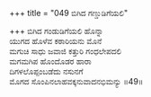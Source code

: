 +++
title = "049 ಬಿಗಿದ ಗಣ್ಡುಡಿಗೆಯಲಿ"

+++
ಬಿಗಿದ ಗಂಡುಡಿಗೆಯಲಿ ಹೊನ್ನಾ  
ಯುಗದ ಹೊಳೆವ ಕಠಾರಿಯನು ಮೊನೆ  
ಮಗುಚಿ ಸಾಧು ಜವಾಜಿ ಕತ್ತುರಿ ಗಂಧಲೇಪದಲಿ  
ಮಗಮಗಿಪ ಹೊಂದೊಡರ ಹಾರಾ  
ದಿಗಳಲೊಪ್ಪಂಬಡೆದು ನಸುನಗೆ  
ಮೊಗದ ಸೊಂಪಿನಲಾಹವಕ್ಕನುವಾದನಭಿಮನ್ಯು     ॥49॥
